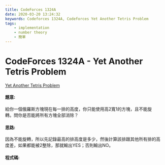 ```yaml
---
title: CodeForces 1324A
date: 2020-03-20 13:24:32
keywords: Codeforces 1324A, Codeforces Yet Another Tetris Problem
tags:
    - implementation
    - number theory
    - 簡單
---
```

# CodeForces 1324A - Yet Another Tetris Problem
[Yet Another Tetris Problem](https://codeforces.com/problemset/problem/1324/A)


#### 題意:
給你一個俄羅斯方塊現在每一排的高度，你只能使用高2寬1的方塊，且不能旋轉。問你是否能將所有方塊全部消除？
<!-- more -->
#### 思路:
因為不能旋轉，所以先記錄最高的排高度是多少，然後計算該排跟其他所有排的高度差，如果都能被2整除，那就輸出YES；否則輸出NO。

#### 程式碼:
<script src="https://gist.github.com/Daviswww/42cc0cba34f5e3eb8bdf0709ec72f3d5.js"></script>